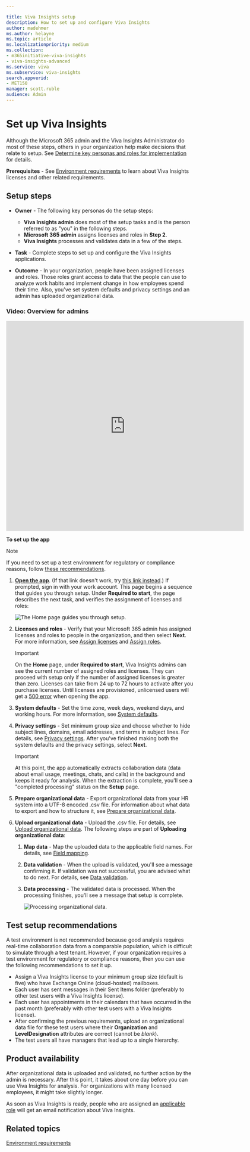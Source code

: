 ```yaml
---

title: Viva Insights setup
description: How to set up and configure Viva Insights
author: madehmer
ms.author: helayne
ms.topic: article
ms.localizationpriority: medium 
ms.collection: 
- m365initiative-viva-insights 
- viva-insights-advanced
ms.service: viva 
ms.subservice: viva-insights 
search.appverid: 
- MET150 
manager: scott.ruble
audience: Admin
---
```


# Set up Viva Insights

Although the Microsoft 365 admin and the Viva Insights Administrator do most of these steps, others in your organization help make decisions that relate to setup. See [Determine key personas and roles for implementation](Determine-key-personas.md) for details.

**Prerequisites** - See [Environment requirements](/viva/insights/setup/environment-requirements?toc=/viva/insights/use/toc.json&bc=/viva/insights/breadcrumb/toc.json) to learn about Viva Insights licenses and other related requirements.

## Setup steps

* **Owner** - The following key personas do the setup steps:

  * **Viva Insights admin** does most of the setup tasks and is the person referred to as "you" in the following steps.
  * **Microsoft 365 admin** assigns licenses and roles in **Step 2**.  
  * **Viva Insights** processes and validates data in a few of the steps.

* **Task** - Complete steps to set up and configure the Viva Insights applications.  
* **Outcome** - In your organization, people have been assigned licenses and roles. Those roles grant access to data that the people can use to analyze work habits and implement change in how employees spend their time. Also, you've set system defaults and privacy settings and an admin has uploaded organizational data.
<!-- IN THIS VIDEO, MUST FIX A) EARLY SCREENSHOT THAT SHOWS EXPLORE PAGE AND B) END SEQUENCE THAT NO LONGER MATCHES CURRENT FRE. -->
### Video: Overview for admins

<iframe width="640" height="564" src="https://player.vimeo.com/video/282873274" frameborder="0" ></iframe>

**To set up the app**

>[!Note]
>If you need to set up a test environment for regulatory or compliance reasons, follow [these recommendations](#test-setup-recommendations).

1. **[Open the app](https://workplaceanalytics.office.com)**. (If that link doesn't work, try [this link instead](https://workplaceanalytics-eu.office.com/).) If prompted, sign in with your work account. This page begins a sequence that guides you through setup. Under **Required to start**, the page describes the next task, and verifies the assignment of licenses and roles:

      ![The Home page guides you through setup.](../images/wpa/setup/analyst-setup.png)
  
2. **Licenses and roles** - Verify that your Microsoft 365 admin has assigned licenses and roles to people in the organization, and then select **Next**. For more information, see [Assign licenses](/viva/insights/setup/assign-licenses-to-population?toc=/viva/insights/use/toc.json&bc=/viva/insights/breadcrumb/toc.json) and [Assign roles](/viva/insights/setup/assign-roles-to-wpa-admins?toc=/viva/insights/use/toc.json&bc=/viva/insights/breadcrumb/toc.json).

   >[!Important]
   >On the **Home** page, under **Required to start**, Viva Insights admins can see the current number of assigned roles and licenses. They can proceed with setup only if the number of assigned licenses is greater than zero. Licenses can take from 24 up to 72 hours to activate after you purchase licenses. Until licenses are provisioned, unlicensed users will  get a [500 error](../Tutorials/wpa-tool-500-error.md) when opening the app.

3. **System defaults** - Set the time zone, week days, weekend days, and working hours. For more information, see [System defaults](/viva/insights/Use/system-defaults?toc=/viva/insights/use/toc.json&bc=/viva/insights/breadcrumb/toc.json).

4. **Privacy settings** - Set minimum group size and choose whether to hide subject lines, domains, email addresses, and terms in subject lines. For details, see [Privacy settings](/viva/insights/Use/privacy-settings?toc=/viva/insights/use/toc.json&bc=/viva/insights/breadcrumb/toc.json). After you've finished making both the system defaults and the privacy settings, select **Next**.

   >[!Important]
   >At this point, the app automatically extracts collaboration data (data about email usage, meetings, chats, and calls) in the background and keeps it ready for analysis. When the extraction is complete, you'll see a "completed processing" status on the **Setup** page.

5. **Prepare organizational data** - Export organizational data from your HR system into a UTF-8 encoded .csv file. For information about what data to export and how to structure it, see [Prepare organizational data](Prepare-organizational-data.md).

6. **Upload organizational data** - Upload the .csv file. For details, see [Upload organizational data](/viva/insights/setup/upload-organizational-data-1st?toc=/viva/insights/use/toc.json&bc=/viva/insights/breadcrumb/toc.json). The following steps are part of **Uploading organizational data**:

   1. **Map data** - Map the uploaded data to the applicable field names. For details, see [Field mapping](/viva/insights/setup/upload-organizational-data-1st?toc=/viva/insights/use/toc.json&bc=/viva/insights/breadcrumb/toc.json#field-mapping).

   2. **Data validation** - When the upload is validated, you'll see a message confirming it. If validation was not successful, you are advised what to do next. For details, see [Data validation](/viva/insights/setup/upload-organizational-data-1st?toc=/viva/insights/use/toc.json&bc=/viva/insights/breadcrumb/toc.json#data-validation).

   3. **Data processing** - The validated data is processed. When the processing finishes, you'll see a message that setup is complete.

      ![Processing organizational data.](../images/wpa/setup/onboarding-validation-success.png)

## Test setup recommendations

A test environment is not recommended because good analysis requires real-time collaboration data from a comparable population, which is difficult to simulate through a test tenant. However, if your organization requires a test environment for regulatory or compliance reasons, then you can use the following recommendations to set it up.

* Assign a Viva Insights license to your minimum group size (default is five) who have Exchange Online (cloud-hosted) mailboxes.
* Each user has sent messages in their Sent Items folder (preferably to other test users with a Viva Insights license).
* Each user has appointments in their calendars that have occurred in the past month (preferably with other test users with a Viva Insights license).
* After confirming the previous requirements, upload an organizational data file for these test users where their **Organization** and **LevelDesignation** attributes are correct (cannot be *blank*).
* The test users all have managers that lead up to a single hierarchy.

## Product availability

After organizational data is uploaded and validated, no further action by the admin is necessary. After this point, it takes about one day before you can use Viva Insights for analysis. For organizations with many licensed employees, it might take slightly longer.

As soon as Viva Insights is ready, people who are assigned an [applicable  role](/viva/insights/use/user-roles?toc=/viva/insights/use/toc.json&bc=/viva/insights/breadcrumb/toc.json#role-descriptions-and-access-levels) will get an email notification about Viva Insights.

## Related topics

[Environment requirements](/viva/insights/setup/environment-requirements?toc=/viva/insights/use/toc.json&bc=/viva/insights/breadcrumb/toc.json)
